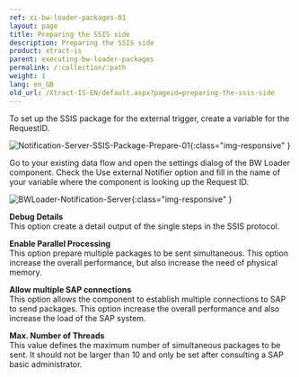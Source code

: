 ```yaml
---
ref: xi-bw-loader-packages-01
layout: page
title: Preparing the SSIS side
description: Preparing the SSIS side
product: xtract-is
parent: executing-bw-loader-packages
permalink: /:collection/:path
weight: 1
lang: en_GB
old_url: /Xtract-IS-EN/default.aspx?pageid=preparing-the-ssis-side
---
```

To set up the SSIS package for the external trigger, create a variable for the RequestID.

![Notification-Server-SSIS-Package-Prepare-01](/img/content/Notification-Server-SSIS-Package-Prepare-01.png){:class="img-responsive" }

Go to your existing data flow and open the settings dialog of the BW Loader component. Check the Use external Notifier option and fill in the name of your variable where the component is looking up the Request ID.

![BWLoader-Notification-Server](/img/content/BWLoader-Notification-Server.png){:class="img-responsive" }


**Debug Details**<br>
This option create a detail output of the single steps in the SSIS protocol.

**Enable Parallel Processing**<br>
This option prepare multiple packages to be sent simultaneous. This option increase the overall performance, but also increase the need of physical memory.

**Allow multiple SAP connections**<br>
This option allows the component to establish multiple connections to SAP to send packages. This option increase the overall performance and also increase the load of the SAP system.

**Max. Number of Threads**<br>
This value defines the maximum number of simultaneous packages to be sent. It should not be larger than 10 and only be set after consulting a SAP basic administrator.